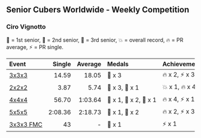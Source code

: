 <style>table {white-space: nowrap;}</style>

## Senior Cubers Worldwide - Weekly Competition
### Ciro Vignotto

🥇 = 1st senior, 🥈 = 2nd senior, 🥉 = 3rd senior, 💥 = overall record, 🔥 = PR average, ⚡ = PR single.

| Event | Single | Average | Medals | Achievements|
| :-- | --: | --: | :-- | :-- |
| [3x3x3](ciro_vignotto/333.md) | 14.59 | 18.05 | 🥉 x 3 | 🔥 x 2, ⚡ x 3 |
| [2x2x2](ciro_vignotto/222.md) | 3.87 | 5.74 | 🥈 x 3, 🥉 x 1 | 💥 x 1, 🔥 x 4, ⚡ x 3 |
| [4x4x4](ciro_vignotto/444.md) | 56.70 | 1:03.64 | 🥇 x 1, 🥈 x 2, 🥉 x 1 | 🔥 x 4, ⚡ x 1 |
| [5x5x5](ciro_vignotto/555.md) | 2:08.36 | 2:18.73 | 🥈 x 1, 🥉 x 2 | 🔥 x 2, ⚡ x 3 |
| [3x3x3 FMC](ciro_vignotto/333fm.md) | 43 | - | 🥉 x 1 | ⚡ x 1 |

<!-- Global site tag (gtag.js) - Google Analytics -->
<script async src="https://www.googletagmanager.com/gtag/js?id=UA-86348435-3"></script>
<script>window.dataLayer = window.dataLayer || []; function gtag() {dataLayer.push(arguments);} gtag('js', new Date()); gtag('config', 'UA-86348435-3');</script>
